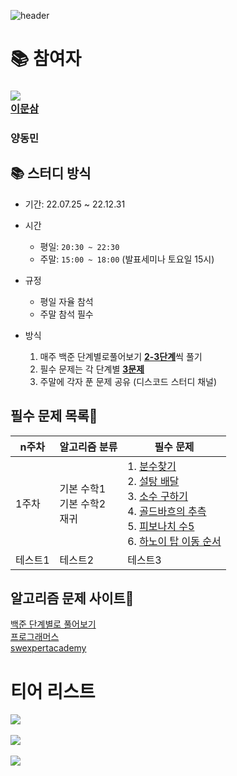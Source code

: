 ![header](https://capsule-render.vercel.app/api?type=waving&color=auto&height=300&section=header&text=브론즈에서%20플레까지!&desc=%20📚(SSAFY%208기%20알고리즘%20스터디)📚&fontSize=49)

<div align=left>
    <h1>📚 참여자</h1>
    <h3>
        <img src="http://mazassumnida.wtf/api/mini/generate_badge?boj=fpdhslr7">
        <br/>
        <a href='https://github.com/fpdhslr7'>이문삼</a>
    </h3>
    <h3>양동민</h3>
</div>

## 📚 스터디 방식

- 기간: 22.07.25 ~ 22.12.31

- 시간
    - 평일: `20:30 ~ 22:30`
    - 주말: `15:00 ~ 18:00` (발표세미나 토요일 15시)
- 규정
    - 평일 자율 참석
    - 주말 참석 필수
- 방식
    1. 매주 백준 단계별로풀어보기 <u>**2-3단계**</u>씩 풀기
    2. 필수 문제는 각 단계별 <u>**3문제**</u>
    3. 주말에 각자 푼 문제 공유 (디스코드 스터디 채널)

## 필수 문제 목록🌳
|n주차|알고리즘 분류|필수 문제|
|------|---|---|
|1주차|기본 수학1 <br/> 기본 수학2 <br/> 재귀<br/> |1. [분수찾기](https://www.acmicpc.net/problem/1193)<br/> 2. [설탕 배달](https://www.acmicpc.net/problem/2839)<br/> 3. [소수 구하기](https://www.acmicpc.net/problem/1929)<br/> 4. [골드바흐의 추측](https://www.acmicpc.net/problem/9020)<br/> 5. [피보나치 수5](https://www.acmicpc.net/problem/10870)<br/> 6. [하노이 탑 이동 순서](https://www.acmicpc.net/problem/11729)<br/>|
|테스트1|테스트2|테스트3|

<!-- <table>
  <tr>
    <th>주차</th>
    <th>알고리즘 분류</th>
    <th>문제</th>
  </tr>
  <tr>
    <td colspan = 3>1주차</td>
    <td colspan = 3>입출력과 사칙연산</td>
    <td><a href="https://www.acmicpc.net/problem/2557">Hello World</a></td>
  </tr>
  <tr>
    <td>내용</td>
    <td>내용</td>
    <td>내용</td>
  </tr>
</table> -->

## 알고리즘 문제 사이트📖
[백준 단계별로 풀어보기](https://www.acmicpc.net/step) <br/>
[프로그래머스](https://programmers.co.kr/) <br/>
[swexpertacademy](https://swexpertacademy.com/main/main.do) <br/>

<div>
    <h1>티어 리스트</h1>
    <img align='center' src="http://mazassumnida.wtf/api/v2/generate_badge?boj=fpdhslr7">
    <br><br>
    <img align='center' src="http://mazassumnida.wtf/api/v2/generate_badge?boj=yms737">
    <br><br>
    <img align='center' src="http://mazassumnida.wtf/api/v2/generate_badge?boj=meanwo0603">
</div>
